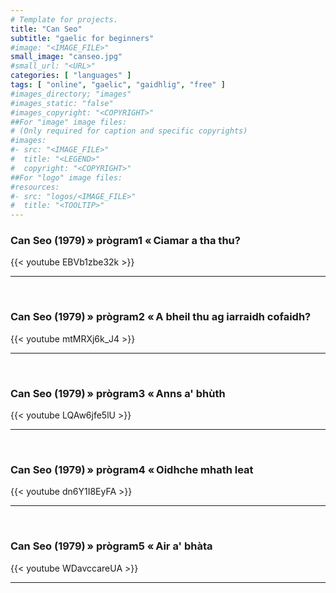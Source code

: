 ```yaml
---
# Template for projects.
title: "Can Seo"
subtitle: "gaelic for beginners"
#image: "<IMAGE_FILE>"
small_image: "canseo.jpg"
#small_url: "<URL>"
categories: [ "languages" ]
tags: [ "online", "gaelic", "gaidhlig", "free" ]
#images_directory; "images"
#images_static: "false"
#images_copyright: "<COPYRIGHT>"
##For "image" image files:
# (Only required for caption and specific copyrights)
#images:
#- src: "<IMAGE_FILE>"
#  title: "<LEGEND>"
#  copyright: "<COPYRIGHT>"
##For "logo" image files:
#resources:
#- src: "logos/<IMAGE_FILE>"
#  title: "<TOOLTIP>"
---
```


### Can Seo (1979) » prògram1 « Ciamar a tha thu?

{{< youtube EBVb1zbe32k >}}

---
&nbsp;


### Can Seo (1979) » prògram2 « A bheil thu ag iarraidh cofaidh?

{{< youtube mtMRXj6k_J4 >}}

---
&nbsp;


### Can Seo (1979) » prògram3 « Anns a' bhùth

{{< youtube LQAw6jfe5lU >}}

---
&nbsp;

### Can Seo (1979) » prògram4 « Oidhche mhath leat 

{{< youtube dn6Y1I8EyFA >}}


---
&nbsp;


### Can Seo (1979) » prògram5 « Air a' bhàta

{{< youtube WDavccareUA >}}

---
&nbsp;




 
